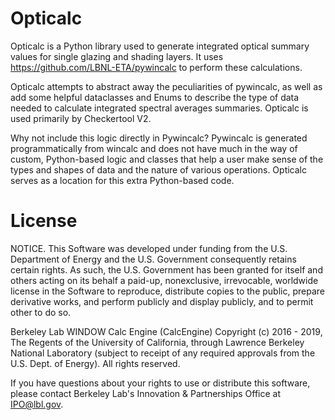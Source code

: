 # Opticalc

Opticalc is a Python library used to generate integrated optical summary values for single glazing and shading layers.
It uses https://github.com/LBNL-ETA/pywincalc to perform these calculations. 

Opticalc attempts to abstract away the peculiarities of pywincalc, 
as well as add some helpful dataclasses and Enums to describe the type of data needed to calculate 
integrated spectral averages summaries. Opticalc is used primarily by Checkertool V2. 

Why not include this logic directly in Pywincalc? Pywincalc is generated programmatically from wincalc and does 
not have much in the way of custom, Python-based logic and classes that help a user make sense of the types and shapes
of data and the nature of various operations. Opticalc serves as a location for this extra Python-based code.


# License

NOTICE. This Software was developed under funding from the U.S. Department of Energy and the U.S. Government
consequently retains certain rights. As such, the U.S. Government has been granted for itself and others acting on its
behalf a paid-up, nonexclusive, irrevocable, worldwide license in the Software to reproduce, distribute copies to the
public, prepare derivative works, and perform publicly and display publicly, and to permit other to do so.

Berkeley Lab WINDOW Calc Engine (CalcEngine) Copyright (c) 2016 - 2019, The Regents of the University of California,
through Lawrence Berkeley National Laboratory (subject to receipt of any required approvals from the U.S. Dept. of
Energy). All rights reserved.

If you have questions about your rights to use or distribute this software, please contact Berkeley Lab's Innovation &
Partnerships Office at IPO@lbl.gov.
